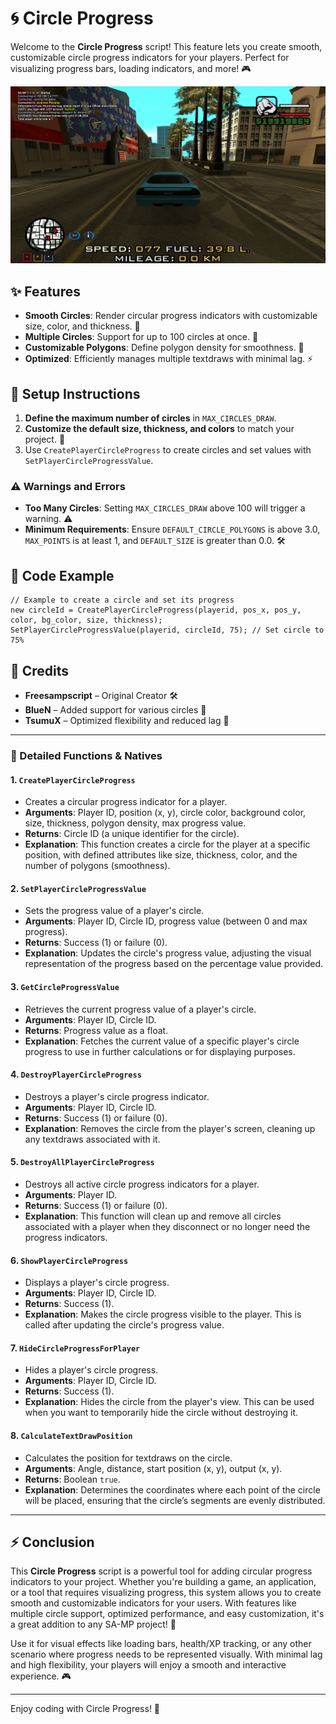 
# 🌀 Circle Progress

Welcome to the **Circle Progress** script! This feature lets you create smooth, customizable circle progress indicators for your players. Perfect for visualizing progress bars, loading indicators, and more! 🎮

![Preview](https://github.com/MuhRaihan001/circle-progress/blob/main/sa-mp-017.png)

## ✨ Features
- **Smooth Circles**: Render circular progress indicators with customizable size, color, and thickness. 🎨
- **Multiple Circles**: Support for up to 100 circles at once. 🔢
- **Customizable Polygons**: Define polygon density for smoothness. 🔺
- **Optimized**: Efficiently manages multiple textdraws with minimal lag. ⚡

## 🔧 Setup Instructions
1. **Define the maximum number of circles** in `MAX_CIRCLES_DRAW`.
2. **Customize the default size, thickness, and colors** to match your project. 🎨
3. Use `CreatePlayerCircleProgress` to create circles and set values with `SetPlayerCircleProgressValue`.

### ⚠️ Warnings and Errors
- **Too Many Circles**: Setting `MAX_CIRCLES_DRAW` above 100 will trigger a warning. ⚠️
- **Minimum Requirements**: Ensure `DEFAULT_CIRCLE_POLYGONS` is above 3.0, `MAX_POINTS` is at least 1, and `DEFAULT_SIZE` is greater than 0.0. 🛠️

## 📝 Code Example
```pawn
// Example to create a circle and set its progress
new circleId = CreatePlayerCircleProgress(playerid, pos_x, pos_y, color, bg_color, size, thickness);
SetPlayerCircleProgressValue(playerid, circleId, 75); // Set circle to 75%
```

## 🎉 Credits
- **Freesampscript** – Original Creator 🛠️
- **BlueN** – Added support for various circles 🔄
- **TsumuX** – Optimized flexibility and reduced lag 💨

---

### 🧰 Detailed Functions & Natives

#### 1. **`CreatePlayerCircleProgress`**
   - Creates a circular progress indicator for a player.
   - **Arguments**: Player ID, position (x, y), circle color, background color, size, thickness, polygon density, max progress value.
   - **Returns**: Circle ID (a unique identifier for the circle).
   - **Explanation**: This function creates a circle for the player at a specific position, with defined attributes like size, thickness, color, and the number of polygons (smoothness). 

#### 2. **`SetPlayerCircleProgressValue`**
   - Sets the progress value of a player's circle.
   - **Arguments**: Player ID, Circle ID, progress value (between 0 and max progress).
   - **Returns**: Success (1) or failure (0).
   - **Explanation**: Updates the circle's progress value, adjusting the visual representation of the progress based on the percentage value provided.

#### 3. **`GetCircleProgressValue`**
   - Retrieves the current progress value of a player's circle.
   - **Arguments**: Player ID, Circle ID.
   - **Returns**: Progress value as a float.
   - **Explanation**: Fetches the current value of a specific player's circle progress to use in further calculations or for displaying purposes.

#### 4. **`DestroyPlayerCircleProgress`**
   - Destroys a player's circle progress indicator.
   - **Arguments**: Player ID, Circle ID.
   - **Returns**: Success (1) or failure (0).
   - **Explanation**: Removes the circle from the player's screen, cleaning up any textdraws associated with it.

#### 5. **`DestroyAllPlayerCircleProgress`**
   - Destroys all active circle progress indicators for a player.
   - **Arguments**: Player ID.
   - **Returns**: Success (1) or failure (0).
   - **Explanation**: This function will clean up and remove all circles associated with a player when they disconnect or no longer need the progress indicators.

#### 6. **`ShowPlayerCircleProgress`**
   - Displays a player's circle progress.
   - **Arguments**: Player ID, Circle ID.
   - **Returns**: Success (1).
   - **Explanation**: Makes the circle progress visible to the player. This is called after updating the circle's progress value.

#### 7. **`HideCircleProgressForPlayer`**
   - Hides a player's circle progress.
   - **Arguments**: Player ID, Circle ID.
   - **Returns**: Success (1).
   - **Explanation**: Hides the circle from the player's view. This can be used when you want to temporarily hide the circle without destroying it.

#### 8. **`CalculateTextDrawPosition`**
   - Calculates the position for textdraws on the circle.
   - **Arguments**: Angle, distance, start position (x, y), output (x, y).
   - **Returns**: Boolean `true`.
   - **Explanation**: Determines the coordinates where each point of the circle will be placed, ensuring that the circle’s segments are evenly distributed.

---

## ⚡ Conclusion

This **Circle Progress** script is a powerful tool for adding circular progress indicators to your project. Whether you're building a game, an application, or a tool that requires visualizing progress, this system allows you to create smooth and customizable indicators for your users. With features like multiple circle support, optimized performance, and easy customization, it's a great addition to any SA-MP project! 🌟

Use it for visual effects like loading bars, health/XP tracking, or any other scenario where progress needs to be represented visually. With minimal lag and high flexibility, your players will enjoy a smooth and interactive experience. 🎮

---

Enjoy coding with Circle Progress! 🚀
